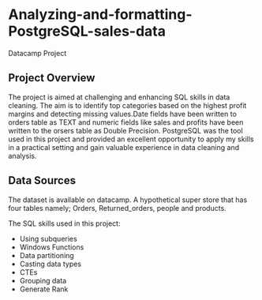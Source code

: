 # Analyzing-and-formatting-PostgreSQL-sales-data
Datacamp Project
## Project Overview
The project is aimed at challenging and enhancing SQL skills in data cleaning. The aim is to identify top categories based on the highest profit margins and detecting missing values.Date fields have been written to orders table as TEXT and numeric fields like sales and profits have been written to the orsers table as Double Precision. PostgreSQL was the tool used in this project and provided an excellent opportunity to apply my skills in a practical setting and gain valuable experience in data cleaning and analysis. 

## Data Sources
The dataset is available on datacamp. A hypothetical super store that has four tables namely; Orders, Returned_orders, people and products.

The SQL skills used in this project: 
  - Using subqueries
  - Windows Functions 
  - Data partitioning
  - Casting data types
  - CTEs
  - Grouping data
  - Generate Rank 
    
   

